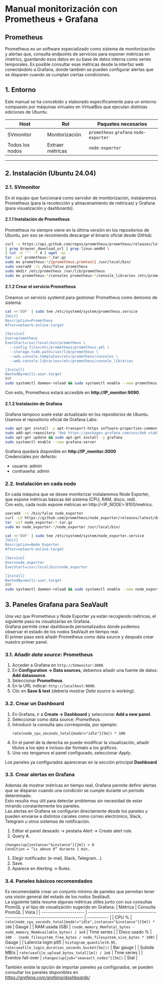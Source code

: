 # Manual monitorización con Prometheus + Grafana
## Prometheus
Prometheus es un software especializado como sistema de monitorización y alertas que, consulta endpoints de servicios para exponer métricas en /metrics, guardando esos datos en su base de datos interna como series temporales. Es posible consultar esas métricas desde la interfaz web conectándolo a Grafana, donde también se pueden configurar alertas que se disparen cuando se cumplan ciertas condiciones.

## 1. Entorno
Este manual se ha concebido y elaborado específicamente para un entorno compuesto por máquinas virtuales en VirtualBox que ejecutan distintas ediciones de Ubuntu.

| Host | Rol | Paquetes necesarios |
|------|-----|--------------------|
| SVmonitor | Monitorización | `prometheus` `grafana` `node-exporter` |
| Todos los nodos | Extraer métricas | `node-exporter` |
---
## 2. Instalación (Ubuntu 24.04)
### 2.1. SVmonitor
En el equipo que funcionará como servidor de monitorización, instalaremos Prometheus (para la recolección y almacenamiento de métricas) y Grafana (para visualización y dashboards).

#### 2.1.1 Instalación de Prometheus
Prometheus no siempre viene en la última versión en los repositorios de Ubuntu, por eso se recomienda descargar el binario oficial desde GitHub:
```bash
curl -s https://api.github.com/repos/prometheus/prometheus/releases/latest \
| grep browser_download_url | grep linux-amd64 \
| cut -d '"' -f 4 | wget -qi -
tar -xzf prometheus-*.tar.gz
sudo mv prometheus-*/{prometheus,promtool} /usr/local/bin/
sudo useradd -rs /bin/false prometheus
sudo mkdir /etc/prometheus /var/lib/prometheus
sudo mv prometheus-*/consoles prometheus-*/console_libraries /etc/prometheus
```
#### 2.1.2 Crear el servicio Prometheus
Creamos un servicio systemd para gestionar Prometheus como demonio de sistema:
```bash
cat <<'EOF' | sudo tee /etc/systemd/system/prometheus.service
[Unit]
Description=Prometheus
After=network-online.target

[Service]
User=prometheus
ExecStart=/usr/local/bin/prometheus \
  --config.file=/etc/prometheus/prometheus.yml \
  --storage.tsdb.path=/var/lib/prometheus \
  --web.console.templates=/etc/prometheus/consoles \
  --web.console.libraries=/etc/prometheus/console_libraries

[Install]
WantedBy=multi-user.target
EOF
sudo systemctl daemon-reload && sudo systemctl enable --now prometheus
```
Con esto, Prometheus estará accesible en **http://IP_monitor:9090**.
    
#### 2.1.2 Instalación de Grafana
Grafana tampoco suele estar actualizado en los repositorios de Ubuntu. Usamos el repositorio oficial de Grafana Labs:
```bash
sudo apt-get install -y apt-transport-https software-properties-common
sudo add-apt-repository "deb https://packages.grafana.com/oss/deb stable main"
sudo apt-get update && sudo apt-get install -y grafana
sudo systemctl enable --now grafana-server
```
Grafana quedará disponible en **http://IP_monitor:3000**  
Credenciales por defecto: 
- usuario: admin 
- contraseña: admin
  
### 2.2. Instalación en cada nodo
En cada máquina que se desee monitorizar instalaremos Node Exporter, que expone métricas básicas del sistema (CPU, RAM, disco, red).  
Con esto, cada nodo expone métricas en http://<IP_NODE>:9100/metrics.
```bash
useradd -rs /bin/false node_exporter
curl -LO https://github.com/prometheus/node_exporter/releases/latest/download/node_exporter-*.linux-amd64.tar.gz
tar -xzf node_exporter-*.tar.gz
sudo mv node_exporter-*/node_exporter /usr/local/bin/

cat <<'EOF' | sudo tee /etc/systemd/system/node_exporter.service
[Unit]
Description=Node Exporter
After=network-online.target

[Service]
User=node_exporter
ExecStart=/usr/local/bin/node_exporter

[Install]
WantedBy=multi-user.target
EOF
sudo systemctl daemon-reload && sudo systemctl enable --now node_exporter
```

## 3. Paneles Grafana para SeaVault
Una vez que Prometheus y Node Exporter ya están recogiendo métricas, el siguiente paso es visualizarlas en Grafana.  
Grafana permite crear dashboards personalizados donde podemos observar el estado de los nodos SeaVault en tiempo real.  
El primer paso será añadir Prometheus como data source y después crear nuestro primer panel.

### 3.1. Añadir *data source*: Prometheus
1. Acceder a Grafana en `http://SVmonitor:3000`.  
2. En **Configuration → Data sources**, debemos añadir una fuente de datos: **Add datasource**.  
3. Seleccionar **Prometheus**.  
4. En la URL indicar: `http://localhost:9090`.  
5. Clic en **Save & test** (debería mostrar *Data source is working*).  

### 3.2. Crear un Dashboard
1. En Grafana, ir a **Create → Dashboard** y seleccionar **Add a new panel**.  
2. Seleccionar como data source: *Prometheus*.  
3. Introducir la consulta qeu corresponda, por ejemplo:
   ```promql
   rate(node_cpu_seconds_total{mode!="idle"}[5m]) * 100
4. En el panel de la derecha se puede modificar la visualización, añadir títulos a los ejes e incluso dar formato a los gráficos.
5. Una vez tengamos el panel configurado, seleccionar *Apply*.

Los paneles ya configurados apareceran en la sección principal **Dashboard**

### 3.3. Crear alertas en Grafana
Además de mostrar métricas en tiempo real, Grafana permite definir alertas que se disparan cuando una condición se cumple durante un periodo determinado.  
Esto resulta muy útil para detectar problemas sin necesidad de estar mirando constantemente los paneles.  
Las alertas en Grafana se configuran directamente desde los paneles y pueden enviarse a distintos canales como correo electrónico, Slack, Telegram u otros sistemas de notificación.  
1. Editar el panel deseado → pestaña Alert → Create alert rule.
2. Query A.
```promql
changes(up{instance="$instance"}[2m]) > 0
Condition = “is above 0” durante 1 min.
```
1. Elegir notificador (e-mail, Slack, Telegram…).
2. Save. 
3. Aparece en Alerting → Rules.

### 3.4. Paneles básicos recomendados
Es recomendable crear un conjunto mínimo de paneles que permitan tener una visión general del estado de los nodos SeaVault.  
La siguiente tabla resume algunas métricas útiles junto con sus consultas PromQL y el tipo de visualización sugerido en Grafana:
| Métrica                | Consulta PromQL                                                             | Vista       |
| ---------------------- | --------------------------------------------------------------------------- | ----------- |
| CPU %              | `rate(node_cpu_seconds_total{mode!="idle",instance="$instance"}[5m]) * 100` | Gauge       |
| RAM usada (GB)     | `(node_memory_MemTotal_bytes - node_memory_MemAvailable_bytes) / 1e9`       | Time series |
| Disco usado %      | `100 - (node_filesystem_free_bytes / node_filesystem_size_bytes * 100)`     | Gauge       |
| Latencia login p95 | `histogram_quantile(0.95, rate(seafile_login_duration_seconds_bucket[5m]))` | Bar gauge   |
| Subida MB/s       | `rate(seafile_upload_bytes_total[1m]) / 1e6`                                | Time series |
| Eventos fail-over  | `changes(up{job="seavault_nodes"}[5m])`                                     | Stat        |

También existe la opción de importar paneles ya configurados, se pueden consultar los paneles disponibles en *https://grafana.com/grafana/dashboards/*


